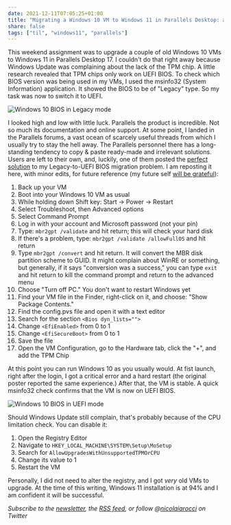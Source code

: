 ```yaml
---
date: 2021-12-11T07:05:25+01:00
title: "Migrating a Windows 10 VM to Windows 11 in Parallels Desktop: a story of TPM chips and BIOS upgrades"
share: false
tags: ["til", "windows11", "parallels"]
---
```

This weekend assignment was to upgrade a couple of old Windows 10 VMs to
Windows 11 in Parallels Desktop 17. I couldn't do that right away because
Windows Update was complaining about the lack of the TPM chip. A little
research revealed that TPM chips only work on UEFI BIOS.  To check which BIOS
version was being used in my VMs, I used the msinfo32 (System Information)
application. It showed the BIOS to be of "Legacy" type. So my task was now to
switch it to UEFI.

![Windows 10 BIOS in Legacy  mode](/images/windows10-bios-legacy-mode.png)

I looked high and low with little luck. Parallels the product is incredible.
Not so much its documentation and online support.  At some point, I landed in
the Parallels forums, a vast ocean of scarcely useful threads from which
I usually try to stay the hell away. The Parallels personnel there has
a long-standing tendency to copy & paste ready-made and irrelevant solutions.
Users are left to their own, and, luckily, one of them posted the [perfect
solution][1] to my Legacy-to-UEFI BIOS migration problem. I am reposting it
here, with minor edits, for future reference (my future self [will be
grateful][2]):

1. Back up your VM
2. Boot into your Windows 10 VM as usual
3. While holding down Shift key: Start -> Power -> Restart
4. Select Troubleshoot, then Advanced options
5. Select Command Prompt
6. Log in with your account and Microsoft password (not your pin)
7. Type: `mbr2gpt /validate` and hit return; this will check your hard disk
8. If there's a problem, type: `mbr2gpt /validate /allowFullOS` and hit return
9. Type `mbr2gpt /convert` and hit return. It will convert the MBR disk partition scheme to GUID. It might complain about WinRE or something, but generally, if it says "conversion was a success," you can type `exit` and hit return to kill the command prompt and return to the advanced menu
10. Choose "Turn off PC." You don't want to restart Windows yet
11. Find your VM file in the Finder, right-click on it, and choose: "Show Package Contents."
12. Find the config.pvs file and open it with a text editor
13. Search for the section `<Bios dyn_lists="">`
14. Change `<EfiEnabled>` from 0 to 1
15. Change `<EfiSecureBoot>` from 0 to 1
16. Save the file
17. Open the VM Configuration, go to the Hardware tab, click the "+", and add the TPM Chip

At this point you can run Windows 10 as you usually would. At fist launch,
right after the login, I got a critical error and a hard restart (the original
poster reported the same experience.) After that, the VM is stable. A quick
msinfo32 check confirms that the VM is now on UEFI BIOS. 

![Windows 10 BIOS in UEFI mode](/images/windows10-bios-uefi-mode.png)

Should Windows Update still complain, that's probably because of the CPU
limitation check. You can disable it:

1. Open the Registry Editor 
2. Navigate to `HKEY_LOCAL_MACHINE\SYSTEM\Setup\MoSetup`
3. Search for `AllowUpgradesWithUnsupportedTPMOrCPU`
4. Change its value to 1
5. Restart the VM

Personally, I did not need to alter the registry, and I got *very* old VMs to
upgrade. At the time of this writing, Windows 11 installation is at 94% and
I am confident it will be successful.

*Subscribe to the [newsletter][nl], the [RSS feed][rss], or follow @[nicolaiarocci][tw] on Twitter*

 [1]: https://forum.parallels.com/threads/process-for-converting-from-legacy-to-uefi-in-prep-for-win-11.354888/
 [2]: https://nicolaiarocci.com/learn-in-public/
 [rss]: https://nicolaiarocci.com/index.xml
 [tw]: http://twitter.com/nicolaiarocci
 [nl]: https://nicolaiarocci.substack.com
